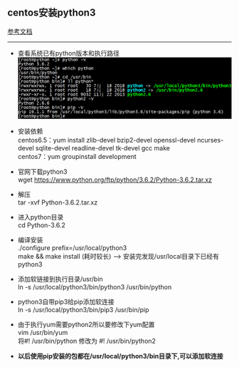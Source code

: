 ## centos安装python3
[参考文档](http://www.cnblogs.com/JahanGu/p/7452527.html)
***
- 查看系统已有python版本和执行路径  
![](images/安装python3.png)  

- 安装依赖  
centos6.5：yum install zlib-devel bzip2-devel openssl-devel ncurses-devel sqlite-devel readline-devel tk-devel gcc make  
centos7：yum groupinstall development  

- 官网下载python3  
wget https://www.python.org/ftp/python/3.6.2/Python-3.6.2.tar.xz  

- 解压  
tar -xvf Python-3.6.2.tar.xz

- 进入python目录  
cd Python-3.6.2

- 编译安装  
./configure prefix=/usr/local/python3  
make && make install (耗时较长) --> 安装完发现/usr/local目录下已经有python3

- 添加软链接到执行目录/usr/bin  
ln -s /usr/local/python3/bin/python3 /usr/bin/python

- python3自带pip3给pip添加软连接  
ln -s /usr/local/python3/bin/pip3 /usr/bin/pip

- 由于执行yum需要python2所以要修改下yum配置  
vim /usr/bin/yum  
将#! /usr/bin/python 修改为 #! /usr/bin/python2

- **以后使用pip安装的包都在/usr/local/python3/bin目录下,可以添加软连接**
